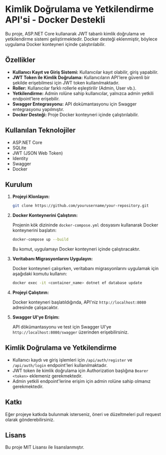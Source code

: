 # Kimlik Doğrulama ve Yetkilendirme API'si - Docker Destekli

Bu proje, ASP.NET Core kullanarak JWT tabanlı kimlik doğrulama ve yetkilendirme sistemi geliştirmektedir. Docker desteği eklenmiştir, böylece uygulama Docker konteyneri içinde çalıştırılabilir.

## Özellikler

- **Kullanıcı Kayıt ve Giriş Sistemi:** Kullanıcılar kayıt olabilir, giriş yapabilir.
- **JWT Token ile Kimlik Doğrulama:** Kullanıcıların API'lere güvenli bir şekilde erişebilmesi için JWT token kullanılmaktadır.
- **Roller:** Kullanıcılar farklı rollerle eşleştirilir (Admin, User vb.).
- **Yetkilendirme:** Admin rolüne sahip kullanıcılar, yalnızca admin yetkili endpoint'lere erişebilir.
- **Swagger Entegrasyonu:** API dokümantasyonu için Swagger entegrasyonu yapılmıştır.
- **Docker Desteği:** Proje Docker konteyneri içinde çalıştırılabilir.

## Kullanılan Teknolojiler

- ASP.NET Core
- SQLite
- JWT (JSON Web Token)
- Identity
- Swagger
- Docker

## Kurulum

1. **Projeyi Klonlayın:**

    ```bash
    git clone https://github.com/yourusername/your-repository.git
    ```

2. **Docker Konteynerini Çalıştırın:**

    Projenin kök dizininde `docker-compose.yml` dosyasını kullanarak Docker konteynerini başlatın:

    ```bash
    docker-compose up --build
    ```

    Bu komut, uygulamayı Docker konteyneri içinde çalıştıracaktır.

3. **Veritabanı Migrasyonlarını Uygulayın:**

    Docker konteyneri çalışırken, veritabanı migrasyonlarını uygulamak için aşağıdaki komutu kullanın:

    ```bash
    docker exec -it <container_name> dotnet ef database update
    ```

4. **Projeyi Çalıştırın:**

    Docker konteyneri başlatıldığında, API'niz `http://localhost:8080` adresinde çalışacaktır.

5. **Swagger UI'ye Erişim:**

    API dökümantasyonu ve test için Swagger UI'ye `http://localhost:8080/swagger` üzerinden erişebilirsiniz.

## Kimlik Doğrulama ve Yetkilendirme

- Kullanıcı kaydı ve giriş işlemleri için `/api/auth/register` ve `/api/auth/login` endpoint'leri kullanılmaktadır.
- JWT token ile kimlik doğrulama için Authorization başlığına `Bearer <token>` eklemeniz gerekmektedir.
- Admin yetkili endpoint'lerine erişim için admin rolüne sahip olmanız gerekmektedir.

## Katkı

Eğer projeye katkıda bulunmak isterseniz, öneri ve düzeltmeleri pull request olarak gönderebilirsiniz.

## Lisans

Bu proje MIT Lisansı ile lisanslanmıştır.

